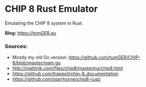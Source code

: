 # CHIP 8 Rust Emulator

Emulating the CHIP 8 system in Rust.

**Blog:** https://tomGER.eu

### Sources:

- Mostly my old Go version: https://github.com/tumGER/CHIP-8/blob/master/main.go
- http://mattmik.com/files/chip8/mastering/chip8.html
- https://github.com/trapexit/chip-8_documentation
- https://github.com/starrhorne/chip8-rust/
